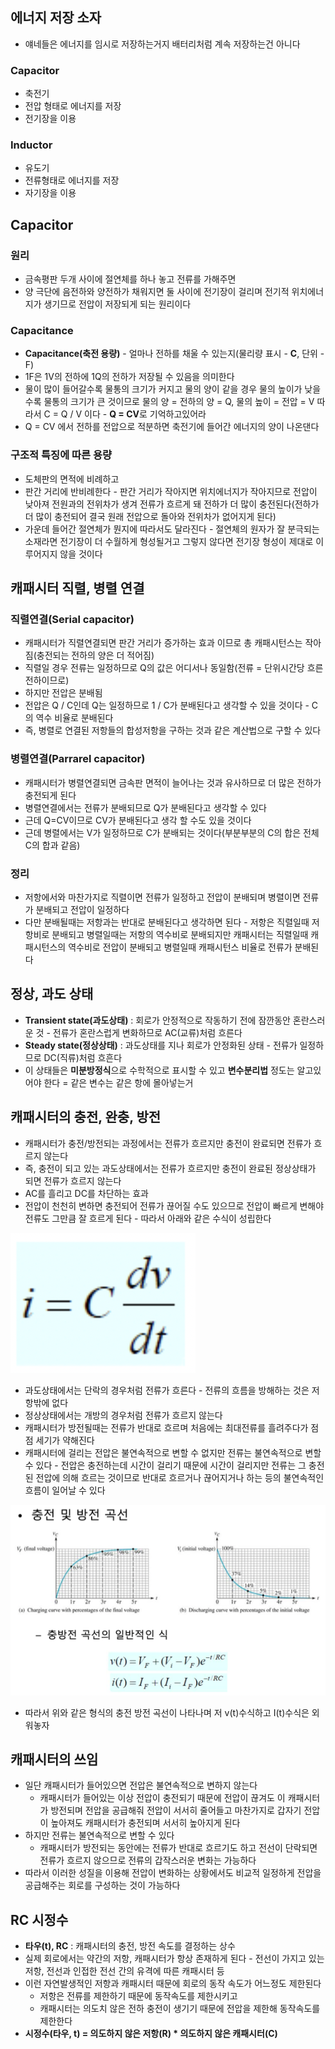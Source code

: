 ## 에너지 저장 소자

- 얘네들은 에너지를 임시로 저장하는거지 배터리처럼 계속 저장하는건 아니다

### Capacitor

- 축전기
- 전압 형태로 에너지를 저장
- 전기장을 이용

### Inductor

- 유도기
- 전류형태로 에너지를 저장
- 자기장을 이용

## Capacitor

### 원리

- 금속평판 두개 사이에 절연체를 하나 놓고 전류를 가해주면
- 양 극단에 음전하와 양전하가 채워지면 둘 사이에 전기장이 걸리며 전기적 위치에너지가 생기므로 전압이 저장되게 되는 원리이다

### Capacitance

- **Capacitance(축전 용량)** - 얼마나 전하를 채울 수 있는지(물리량 표시 - **C**, 단위 - F)
- 1F은 1V의 전하에 1Q의 전하가 저장될 수 있음을 의미한다
- 물이 많이 들어갈수록 물통의 크기가 커지고 물의 양이 같을 경우 물의 높이가 낮을수록 물통의 크기가 큰 것이므로 물의 양 = 전하의 양 = Q, 물의 높이 = 전압 = V 따라서 C = Q / V 이다 - **Q = CV**로 기억하고있어라
- Q = CV 에서 전하를 전압으로 적분하면 축전기에 들어간 에너지의 양이 나온댄다

### 구조적 특징에 따른 용량

- 도체판의 면적에 비례하고
- 판간 거리에 반비례한다 - 판간 거리가 작아지면 위치에너지가 작아지므로 전압이 낮아져 전원과의 전위차가 생겨 전류가 흐르게 돼 전하가 더 많이 충전된다(전하가 더 많이 충전되어 결국 원래 전압으로 돌아와 전위차가 없어지게 된다)
- 가운데 들어간 절연체가 뭔지에 따라서도 달라진다 - 절연체의 원자가 잘 분극되는 소재라면 전기장이 더 수월하게 형성될거고 그렇지 않다면 전기장 형성이 제대로 이루어지지 않을 것이다

## 캐패시터 직렬, 병렬 연결

### 직렬연결(Serial capacitor)

- 캐패시터가 직렬연결되면 판간 거리가 증가하는 효과 이므로 총 캐패시턴스는 작아짐(충전되는 전하의 양은 더 적어짐)
- 직렬일 경우 전류는 일정하므로 Q의 값은 어디서나 동일함(전류 = 단위시간당 흐른 전하이므로)
- 하지만 전압은 분배됨
- 전압은 Q / C인데 Q는 일정하므로 1 / C가 분배된다고 생각할 수 있을 것이다 - C의 역수 비율로 분배된다
- 즉, 병렬로 연결된 저항들의 합성저항을 구하는 것과 같은 계산법으로 구할 수 있다

### 병렬연결(Parrarel capacitor)

- 캐패시터가 병렬연결되면 금속판 면적이 늘어나는 것과 유사하므로 더 많은 전하가 충전되게 된다
- 병렬연결에서는 전류가 분배되므로 Q가 분배된다고 생각할 수 있다
- 근데 Q=CV이므로 CV가 분배된다고 생각 할 수도 있을 것이다
- 근데 병렬에서는 V가 일정하므로 C가 분배되는 것이다(부분부분의 C의 합은 전체 C의 합과 같음)

### 정리

- 저항에서와 마찬가지로 직렬이면 전류가 일정하고 전압이 분배되며 병렬이면 전류가 분배되고 전압이 일정하다
- 다만 분배될때는 저항과는 반대로 분배된다고 생각하면 된다 - 저항은 직렬일때 저항비로 분배되고 병렬일때는 저항의 역수비로 분배되지만 캐패시터는 직렬일때 캐패시턴스의 역수비로 전압이 분배되고 병렬일때 캐패시턴스 비율로 전류가 분배된다

## 정상, 과도 상태

- **Transient state(과도상태)** : 회로가 안정적으로 작동하기 전에 잠깐동안 혼란스러운 것 - 전류가 혼란스럽게 변화하므로 AC(교류)처럼 흐른다
- **Steady state(정상상태)** : 과도상태를 지나 회로가 안정화된 상태 - 전류가 일정하므로 DC(직류)처럼 흐흔다
- 이 상태들은 **미분방정식**으로 수학적으로 표시할 수 있고 **변수분리법** 정도는 알고있어야 한다 = 같은 변수는 같은 항에 몰아넣는거

## 캐패시터의 충전, 완충, 방전

- 캐패시터가 충전/방전되는 과정에서는 전류가 흐르지만 충전이 완료되면 전류가 흐르지 않는다
- 즉, 충전이 되고 있는 과도상태에서는 전류가 흐르지만 충전이 완료된 정상상태가 되면 전류가 흐르지 않는다
- AC를 흘리고 DC를 차단하는 효과
- 전압이 천천히 변하면 충전되어 전류가 끊어질 수도 있으므로 전압이 빠르게 변해야 전류도 그만큼 잘 흐르게 된다 - 따라서 아래와 같은 수식이 성립한다

![%E1%84%8F%E1%85%A2%E1%84%91%E1%85%A2%E1%84%89%E1%85%B5%E1%84%90%E1%85%A5%20de876f7a5bec44dd92cd19ee4b663c35/image1.png](microelectronics.spring.2021.cse.cnu.ac.kr/images/05_de876f7a5bec44dd92cd19ee4b663c35/image1.png)

- 과도상태에서는 단락의 경우처럼 전류가 흐른다 - 전류의 흐름을 방해하는 것은 저항밖에 없다
- 정상상태에서는 개방의 경우처럼 전류가 흐르지 않는다
- 캐패시터가 방전될때는 전류가 반대로 흐르며 처음에는 최대전류를 흘려주다가 점점 세기가 약해진다
- 캐패시터에 걸리는 전압은 불연속적으로 변할 수 없지만 전류는 불연속적으로 변할 수 있다 - 전압은 충전하는데 시간이 걸리기 때문에 시간이 걸리지만 전류는 그 충전된 전압에 의해 흐르는 것이므로 반대로 흐르거나 끊어지거나 하는 등의 불연속적인 흐름이 일어날 수 있다

![%E1%84%8F%E1%85%A2%E1%84%91%E1%85%A2%E1%84%89%E1%85%B5%E1%84%90%E1%85%A5%20de876f7a5bec44dd92cd19ee4b663c35/image2.png](microelectronics.spring.2021.cse.cnu.ac.kr/images/05_de876f7a5bec44dd92cd19ee4b663c35/image2.png)

- 따라서 위와 같은 형식의 충전 방전 곡선이 나타나며 저 v(t)수식하고 I(t)수식은 외워놓자

## 캐패시터의 쓰임

- 일단 캐패시터가 들어있으면 전압은 불연속적으로 변하지 않는다
    - 캐패시터가 들어있는 이상 전압이 충전되기 때문에 전압이 끊겨도 이 캐패시터가 방전되며 전압을 공급해줘 전압이 서서히 줄어들고 마찬가지로 갑자기 전압이 높아져도 캐패시터가 충전되며 서서히 높아지게 된다
- 하지만 전류는 불연속적으로 변할 수 있다
    - 캐패시터가 방전되는 동안에는 전류가 반대로 흐르기도 하고 전선이 단락되면 전류가 흐르지 않으므로 전류의 갑작스러운 변화는 가능하다
- 따라서 이러한 성질을 이용해 전압이 변화하는 상황에서도 비교적 일정하게 전압을 공급해주는 회로를 구성하는 것이 가능하다

## RC 시정수

- **타우(t), RC** : 캐패시터의 충전, 방전 속도를 결정하는 상수
- 실제 회로에서는 약간의 저항, 캐패시터가 항상 존재하게 된다 - 전선이 가지고 있는 저항, 전선과 인접한 전선 간의 유격에 따른 캐패시터 등
- 이런 자연발생적인 저항과 캐패시터 때문에 회로의 동작 속도가 어느정도 제한된다
    - 저항은 전류를 제한하기 때문에 동작속도를 제한시키고
    - 캐패시터는 의도치 않은 전하 충전이 생기기 때문에 전압을 제한해 동작속도를 제한한다
- **시정수(타우, t) = 의도하지 않은 저항(R) * 의도하지 않은 캐패시터(C)**